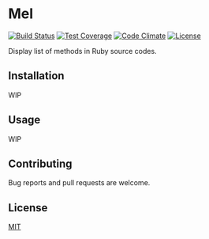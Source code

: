 # Mel

[![Build Status](https://travis-ci.org/emsk/mel.svg?branch=master)](https://travis-ci.org/emsk/mel)
[![Test Coverage](https://codeclimate.com/github/emsk/mel/badges/coverage.svg)](https://codeclimate.com/github/emsk/mel/coverage)
[![Code Climate](https://codeclimate.com/github/emsk/mel/badges/gpa.svg)](https://codeclimate.com/github/emsk/mel)
[![License](https://img.shields.io/badge/license-MIT-blue.svg)](LICENSE.txt)

Display list of methods in Ruby source codes.

## Installation

WIP

## Usage

WIP

## Contributing

Bug reports and pull requests are welcome.

## License

[MIT](LICENSE.txt)
